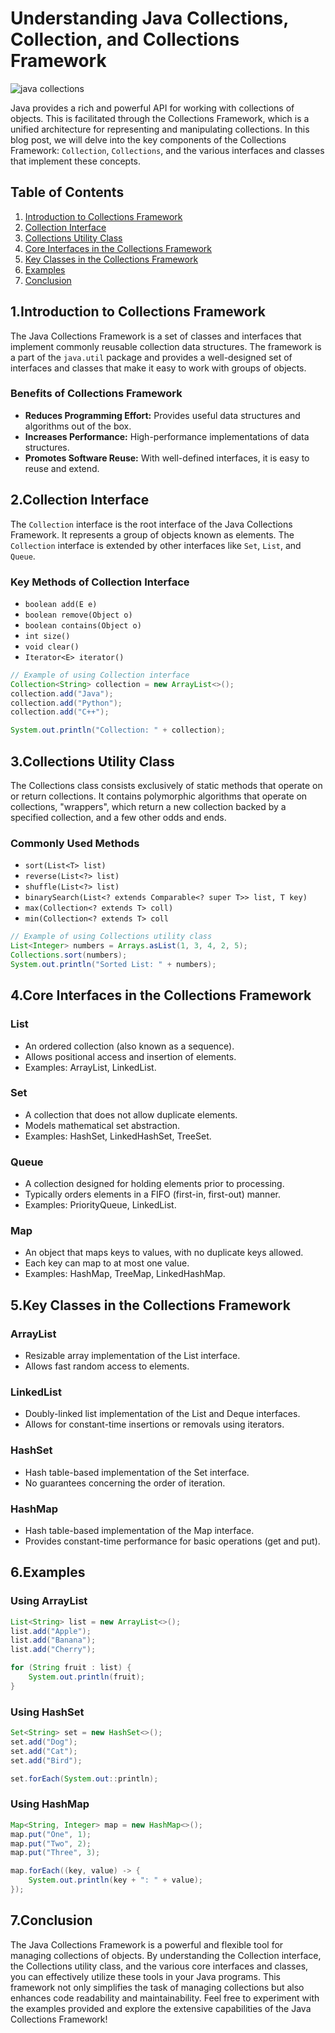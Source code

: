 # Understanding Java Collections, Collection, and Collections Framework

![java collections](https://github.com/user-attachments/assets/f2eb1c76-df97-4e8f-aa42-d74a20aab6c6)

Java provides a rich and powerful API for working with collections of objects. This is facilitated through the Collections Framework, which is a unified architecture for representing and manipulating collections. In this blog post, we will delve into the key components of the Collections Framework: `Collection`, `Collections`, and the various interfaces and classes that implement these concepts.

## Table of Contents
1. [Introduction to Collections Framework](#1introduction-to-collections-framework)
2. [Collection Interface](#2collection-interface)
3. [Collections Utility Class](#3collections-utility-class)
4. [Core Interfaces in the Collections Framework](#4core-interfaces-in-the-collections-framework)
5. [Key Classes in the Collections Framework](#5key-classes-in-the-collections-framework)
6. [Examples](#6examples)
7. [Conclusion](#7conclusion)

## 1.Introduction to Collections Framework

The Java Collections Framework is a set of classes and interfaces that implement commonly reusable collection data structures. The framework is a part of the `java.util` package and provides a well-designed set of interfaces and classes that make it easy to work with groups of objects. 

### Benefits of Collections Framework
- **Reduces Programming Effort:** Provides useful data structures and algorithms out of the box.
- **Increases Performance:** High-performance implementations of data structures.
- **Promotes Software Reuse:** With well-defined interfaces, it is easy to reuse and extend.

## 2.Collection Interface

The `Collection` interface is the root interface of the Java Collections Framework. It represents a group of objects known as elements. The `Collection` interface is extended by other interfaces like `Set`, `List`, and `Queue`.

### Key Methods of Collection Interface
- `boolean add(E e)`
- `boolean remove(Object o)`
- `boolean contains(Object o)`
- `int size()`
- `void clear()`
- `Iterator<E> iterator()`

```java
// Example of using Collection interface
Collection<String> collection = new ArrayList<>();
collection.add("Java");
collection.add("Python");
collection.add("C++");

System.out.println("Collection: " + collection);
```

## 3.Collections Utility Class

The Collections class consists exclusively of static methods that operate on or return collections. It contains polymorphic algorithms that operate on collections, "wrappers", which return a new collection backed by a specified collection, and a few other odds and ends.

### Commonly Used Methods
- `sort(List<T> list)`
- `reverse(List<?> list)`
- `shuffle(List<?> list)`
- `binarySearch(List<? extends Comparable<? super T>> list, T key)`
- `max(Collection<? extends T> coll)`
- `min(Collection<? extends T> coll`

```java
// Example of using Collections utility class
List<Integer> numbers = Arrays.asList(1, 3, 4, 2, 5);
Collections.sort(numbers);
System.out.println("Sorted List: " + numbers);
```

## 4.Core Interfaces in the Collections Framework

### List
- An ordered collection (also known as a sequence).
- Allows positional access and insertion of elements.
- Examples: ArrayList, LinkedList.

### Set
- A collection that does not allow duplicate elements.
- Models mathematical set abstraction.
- Examples: HashSet, LinkedHashSet, TreeSet.

### Queue
- A collection designed for holding elements prior to processing.
- Typically orders elements in a FIFO (first-in, first-out) manner.
- Examples: PriorityQueue, LinkedList.

### Map
- An object that maps keys to values, with no duplicate keys allowed.
- Each key can map to at most one value.
- Examples: HashMap, TreeMap, LinkedHashMap.


## 5.Key Classes in the Collections Framework

### ArrayList
- Resizable array implementation of the List interface.
- Allows fast random access to elements.

### LinkedList
- Doubly-linked list implementation of the List and Deque interfaces.
- Allows for constant-time insertions or removals using iterators.

### HashSet
- Hash table-based implementation of the Set interface.
- No guarantees concerning the order of iteration.

### HashMap
- Hash table-based implementation of the Map interface.
- Provides constant-time performance for basic operations (get and put).

## 6.Examples

### Using ArrayList

```java
List<String> list = new ArrayList<>();
list.add("Apple");
list.add("Banana");
list.add("Cherry");

for (String fruit : list) {
    System.out.println(fruit);
}
```
### Using HashSet

```java
Set<String> set = new HashSet<>();
set.add("Dog");
set.add("Cat");
set.add("Bird");

set.forEach(System.out::println);
```

### Using HashMap

```java
Map<String, Integer> map = new HashMap<>();
map.put("One", 1);
map.put("Two", 2);
map.put("Three", 3);

map.forEach((key, value) -> {
    System.out.println(key + ": " + value);
});
```

## 7.Conclusion

The Java Collections Framework is a powerful and flexible tool for managing collections of objects. By understanding the Collection interface, the Collections utility class, and the various core interfaces and classes, you can effectively utilize these tools in your Java programs. This framework not only simplifies the task of managing collections but also enhances code readability and maintainability.
Feel free to experiment with the examples provided and explore the extensive capabilities of the Java Collections Framework!

